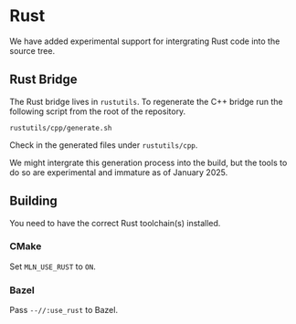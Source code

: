# Rust

We have added experimental support for intergrating Rust code into the source tree.

## Rust Bridge

The Rust bridge lives in `rustutils`. To regenerate the C++ bridge run the following script from the root of the repository.

```
rustutils/cpp/generate.sh
```

Check in the generated files under `rustutils/cpp`.

We might intergrate this generation process into the build, but the tools to do so are experimental and immature as of January 2025.

## Building

You need to have the correct Rust toolchain(s) installed.

### CMake

Set `MLN_USE_RUST` to `ON`.

### Bazel

Pass `--//:use_rust` to Bazel.